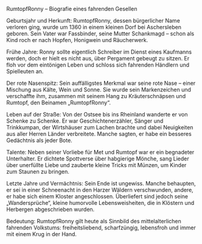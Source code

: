 RumtopfRonny – Biografie eines fahrenden Gesellen

Geburtsjahr und Herkunft:
RumtopfRonny, dessen bürgerlicher Name verloren ging, wurde um 1360 in einem kleinen Dorf bei Aschersleben geboren. 
Sein Vater war Fassbinder, seine Mutter Schankmagd – schon als Kind roch er nach Hopfen, Honigwein und Räucherwerk.

Frühe Jahre:
Ronny sollte eigentlich Schreiber im Dienst eines Kaufmanns werden, doch er hielt es nicht aus, über Pergament gebeugt zu sitzen. 
Er floh vor dem eintönigen Leben und schloss sich fahrenden Händlern und Spielleuten an.

Der rote Nasenspitz:
Sein auffälligstes Merkmal war seine rote Nase – einer Mischung aus Kälte, Wein und Sonne. Sie wurde sein Markenzeichen und verschaffte ihm, 
zusammen mit seinem Hang zu Kräuterschnäpsen und Rumtopf, den Beinamen „RumtopfRonny“.

Leben auf der Straße:
Von der Ostsee bis ins Rheinland wanderte er von Schenke zu Schenke. Er war Geschichtenerzähler, Sänger und Trinkkumpan, 
der Wirtshäuser zum Lachen brachte und dabei Neuigkeiten aus aller Herren Länder verbreitete. Manche sagten, er habe ein besseres Gedächtnis als jeder Bote.

Talente:
Neben seiner Vorliebe für Met und Rumtopf war er ein begnadeter Unterhalter. 
Er dichtete Spottverse über habgierige Mönche, sang Lieder über unerfüllte Liebe und zauberte kleine Tricks mit Münzen, um Kinder zum Staunen zu bringen.

Letzte Jahre und Vermächtnis:
Sein Ende ist ungewiss. Manche behaupten, er sei in einer Schneenacht in den Harzer Wäldern verschwunden, andere, er habe sich einem Kloster angeschlossen. 
Überliefert sind jedoch seine „Wandersprüche“, kleine humorvolle Lebensweisheiten, die in Klöstern und Herbergen abgeschrieben wurden.

Bedeutung:
RumtopfRonny gilt heute als Sinnbild des mittelalterlichen fahrenden Volkstums: freiheitsliebend, scharfzüngig, lebensfroh und immer mit einem Krug in der Hand.

